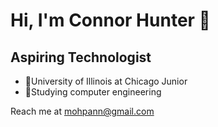 # Hi, I'm Connor Hunter :slightly_smiling_face:
## Aspiring Technologist

 - 📖University of Illinois at Chicago Junior
 - 💭Studying computer engineering

Reach me at mohpann@gmail.com

<!--
**Mohpann/Mohpann** is a ✨ _special_ ✨ repository because its `README.md` (this file) appears on your GitHub profile.

Here are some ideas to get you started:
- 🔭 I’m currently working on ...
- 🌱 I’m currently learning ...
- 👯 I’m looking to collaborate on ...
- 🤔 I’m looking for help with ...
- 💬 Ask me about ...
- 📫 How to reach me: ...
- 😄 Pronouns: ...
- ⚡ Fun fact: ...
DISPLAY LEETCODE STATS (I kinda suck rn)
**![Leetcode Stats](https://leetcard.jacoblin.cool/Mopann)
-->
